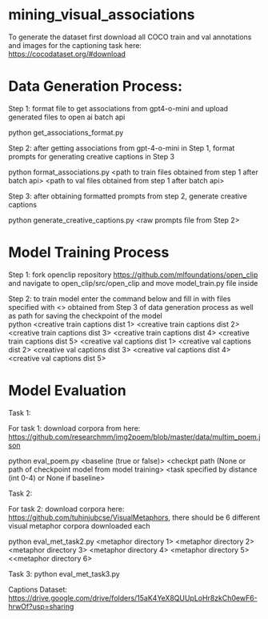 # mining_visual_associations

To generate the dataset first download all COCO train and val annotations and images for the captioning task here: https://cocodataset.org/#download
# Data Generation Process: 

Step 1: format file to get associations from gpt4-o-mini and upload generated files to open ai batch api 

python get_associations_format.py <path to coco train captions> <path to coco val captions> <path to coco train annotations> <path to coco images directory> <path to concreteness ratings file> <path to dense descriptions> <save path for train format file> <save path for val format file> 

Step 2: after getting associations from gpt-4-o-mini in Step 1, format prompts for generating creative captions in Step 3

python format_associations.py <path to train files obtained from step 1 after batch api> <path to val files obtained from step 1 after batch api> <path to coco train captions> <path to coco val captions> <path to where formatted prompts should get saved>


Step 3: after obtaining formatted prompts from step 2, generate creative captions
 
python generate_creative_captions.py <raw prompts file from Step 2> <coco split> <distance label> <environment cache path> <directory path to save outputs>


# Model Training Process 

Step 1: fork openclip repository https://github.com/mlfoundations/open_clip and navigate to open_clip/src/open_clip and move model_train.py file inside 

Step 2: to train model enter the command below and fill in with files specified with <> obtained from Step 3 of data generation process as well as path for saving the checkpoint of the model   
python <creative train captions dist 1> <creative train captions dist 2> <creative train captions dist 3> <creative train captions dist 4> <creative train captions dist 5> <creative val captions dist 1> <creative val captions dist 2> <creative val captions dist 3> <creative val captions dist 4> <creative val captions dist 5> <creative all train captions file> <creative all val captions file> <checkpoint saving path>

# Model Evaluation

Task 1: 

For task 1: download corpora from here: https://github.com/researchmm/img2poem/blob/master/data/multim_poem.json 

python eval_poem.py <baseline (true or false)> <checkpt path (None or path of checkpoint model from model training> <path to json file of corpora obtained above> <path to images directory> <task specified by distance (int 0-4) or None if baseline> 

Task 2: 

For task 2: download corpora here: 
https://github.com/tuhinjubcse/VisualMetaphors, there should be 6 different visual metaphor corpora downloaded each

python eval_met_task2.py <true or false for baseline clip or our clip model> <checkpt path of model or None if baseline> <metaphor directory 1> <metaphor directory 2> <metaphor directory 3> <metaphor directory 4> <metaphor directory 5><<metaphor directory 6>

Task 3: 
python eval_met_task3.py <checkpt path of model or None if baseline> <true or false for baseline clip or our clip model> <path to metaphors file> 


Captions Dataset: https://drive.google.com/drive/folders/15aK4YeX8QUUpLoHr8zkCh0ewF6-hrwOf?usp=sharing

